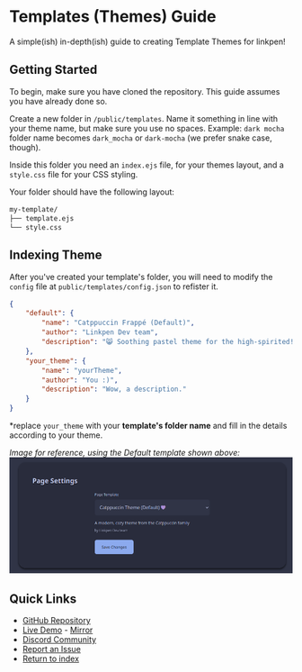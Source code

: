 # Templates (Themes) Guide
A simple(ish) in-depth(ish) guide to creating Template Themes for linkpen!

## Getting Started
To begin, make sure you have cloned the repository. This guide assumes you have already done so.

Create a new folder in `/public/templates`. Name it something in line with your theme name, but make sure you use no spaces.
Example: `dark mocha` folder name becomes `dark_mocha` or `dark-mocha` (we prefer snake case, though).

Inside this folder you need an `index.ejs` file, for your themes layout, and a `style.css` file for your CSS styling.

Your folder should have the following layout:
```
my-template/
├── template.ejs
└── style.css
```

## Indexing Theme
After you've created your template's folder, you will need to modify the `config` file at `public/templates/config.json` to refister it.

```json
{
    "default": {
        "name": "Catppuccin Frappé (Default)",
        "author": "Linkpen Dev team",
        "description": "😸 Soothing pastel theme for the high-spirited!"
    },
    "your_theme": {
        "name": "yourTheme",
        "author": "You :)",
        "description": "Wow, a description."
    }
}
```
*replace `your_theme` with your **template's folder name** and fill in the details according to your theme.

_Image for reference, using the Default template shown above:_
<img src="../img/themeChangerPreview.png" style="max-width: 100%; height: auto;">


## Quick Links

- [GitHub Repository](https://github.com/sleepingami/linkpen)
- [Live Demo](https://linkpen.xyz/) - [Mirror](https://demo.demo.linkpen.xyz)
- [Discord Community](https://discord.gg/pbV2eFEHBt)
- [Report an Issue](https://github.com/sleepingami/linkpen/issues)
- [Return to index](./index.md)
